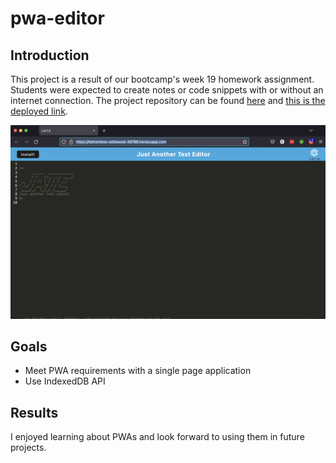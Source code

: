 # pwa-editor

## Introduction
This project is a result of our bootcamp's week 19 homework assignment. Students were expected to create notes or code snippets with or without an internet connection. The project repository can be found [here](https://github.com/graycodesnu/pwa-editor) and [this is the deployed link](https://fathomless-wildwood-49796.herokuapp.com/).

![](./assets/Screen%20Shot%202022-10-25%20at%205.00.01%20PM.png)

## Goals 
+ Meet PWA requirements with a single page application 
+ Use IndexedDB API

## Results 
I enjoyed learning about PWAs and look forward to using them in future projects.